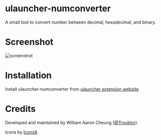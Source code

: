 # ulauncher-numconverter

A small tool to convert number between decimal, hexadecimal, and binary. 

# Screenshot

![screenshot](https://user-images.githubusercontent.com/14846504/135275808-b34b53f9-044f-490f-b176-3623ecfbe7b1.png)

# Installation

Install ulauncher-numconverter from [ulauncher extension website](https://ext.ulauncher.io/-/github-troublor-ulauncher-numconverter).

# Credits

Developed and maintained by William Aaron Cheung ([@Troublor](https://github.com/Troublor)).

Icons by <a target="_blank" href="https://icons8.com">Icons8</a>.
